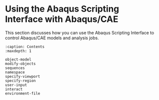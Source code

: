 # Using the Abaqus Scripting Interface with Abaqus/CAE

This section discusses how you can use the Abaqus Scripting Interface to control Abaqus/CAE models and analysis jobs.

```{toctree}
:caption: Contents
:maxdepth: 1

object-model
modify-objects
sequences
namespace
specify-viewport
specify-region
user-input
interact
environment-file
```
